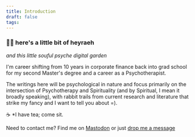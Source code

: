 ```yaml
---
title: Introduction
draft: false
tags:
---
```

### 🤙🏼 here's a little bit of heyraeh
*and this little souful psyche digital garden*

I'm career shifting from 10 years in corporate finance back into grad school for my second Master's degree and a career as a Psychotherapist.

The writings here will be psychological in nature and focus primarily on the intersection of Psychotherapy and Spirituality (and by Spiritual, I mean it broadly speaking), with rabbit trails from current research and literature that strike my fancy and I want to tell you about =). 

☕️ *I have tea; come sit.  

Need to contact me?
Find me on <a rel="me" href="https://mstdn.games/@craftykraken">Mastodon</a>
or just [drop me a message](tab:https://letterbird.co/heyraeh)
